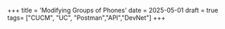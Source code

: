 +++
title = 'Modifying Groups of Phones'
date = 2025-05-01
draft = true
tags= ["CUCM", "UC", "Postman","API","DevNet"]
+++



<!--more-->